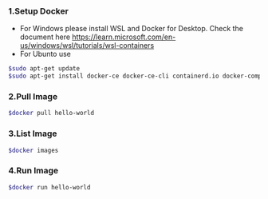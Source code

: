 ### 1.Setup Docker
* For Windows please install WSL and Docker for Desktop. Check the document here https://learn.microsoft.com/en-us/windows/wsl/tutorials/wsl-containers
* For Ubunto use
```bash
$sudo apt-get update
$sudo apt-get install docker-ce docker-ce-cli containerd.io docker-compose-plugin
```
### 2.Pull Image
```bash
$docker pull hello-world
```
### 3.List Image
```bash
$docker images
```
### 4.Run Image
```bash
$docker run hello-world
```